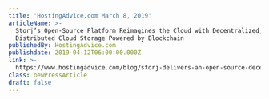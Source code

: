 ```yaml
---
title: 'HostingAdvice.com March 8, 2019'
articleName: >-
  Storj’s Open-Source Platform Reimagines the Cloud with Decentralized,
  Distributed Cloud Storage Powered by Blockchain
publishedBy: HostingAdvice.com
publishdate: 2019-04-12T06:00:00.000Z
link: >-
  https://www.hostingadvice.com/blog/storj-delivers-an-open-source-decentralized-cloud-storage-platform/
class: newPressArticle
draft: false
---
```


